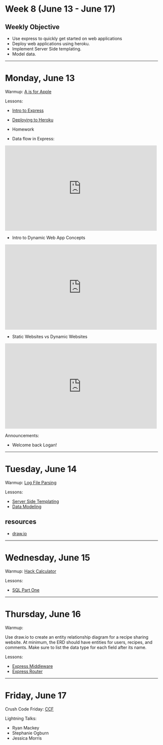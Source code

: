 # Week 8 (June 13 - June 17)
## Weekly Objective

- Use express to quickly get started on web applications
- Deploy web applications using heroku.
- Implement Server Side templating.
- Model data.

---

# Monday, June 13

Warmup: [A is for Apple](https://www.codewars.com/kata/a-for-apple)

Lessons:
- [Intro to Express](/cohorts/68/articles/3049)
- [Deploying to Heroku](/cohorts/68/articles/3065)

- Homework

- Data flow in Express:

<iframe src="https://player.vimeo.com/video/136796681?byline=0&portrait=0" width="500" height="281" frameborder="0" webkitallowfullscreen mozallowfullscreen allowfullscreen></iframe>

- Intro to Dynamic Web App Concepts

<iframe src="https://player.vimeo.com/video/136579022?byline=0&portrait=0" width="500" height="281" frameborder="0" webkitallowfullscreen mozallowfullscreen allowfullscreen></iframe>

- Static Websites vs Dynamic Websites

<iframe src="https://player.vimeo.com/video/136582439?byline=0&portrait=0" width="500" height="281" frameborder="0" webkitallowfullscreen mozallowfullscreen allowfullscreen></iframe>

Announcements:
- Welcome back Logan!

---

# Tuesday, June 14

Warmup: [Log File Parsing](https://github.com/gSchool/js-node-log-file-parsing)

Lessons:
- [Server Side Templating](https://github.com/gSchool/server-side-templating)
- [Data Modeling](https://github.com/rogerwschmidt/data-modeling)

## resources
- [draw.io](https://www.draw.io/)

---

# Wednesday, June 15

Warmup: [Hack Calculator](https://github.com/gSchool/challenges/tree/master/Node/hack-calculator)

Lessons:
- [SQL Part One](/redirects/articles/4326)

---

# Thursday, June 16

Warmup:

Use draw.io to create an entity relationship diagram for a recipe sharing website. At minimum, the ERD should have entities for users, recipes, and comments. Make sure to list the data type for each field after its name.

Lessons:
- [Express Middleware](/cohorts/68/articles/4328)
- [Express Router](/cohorts/68/articles/4329)

---

# Friday, June 17

Crush Code Friday: [CCF](/cohorts/68/student_dashboard)

Lightning Talks:
- Ryan Mackey
- Stephanie Ogburn
- Jessica Morris
